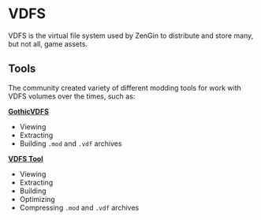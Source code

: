 # VDFS

VDFS is the virtual file system used by ZenGin to distribute and store many, but not all, game assets.

## Tools

The community created variety of different modding tools for work with VDFS volumes over the times, such as:

[**GothicVDFS**](../tools/vdfs_tools/gothic_vdfs.md)

- Viewing
- Extracting
- Building `.mod` and `.vdf` archives

[**VDFS Tool**](../tools/vdfs_tools/vdfs_tool.md)

- Viewing
- Extracting
- Building
- Optimizing
- Compressing `.mod` and `.vdf` archives
